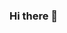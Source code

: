 ### Hi there 👋

<!--
**L4Walk/L4Walk** is a ✨ _special_ ✨ repository because its `README.md` (this file) appears on your GitHub profile.

Here are some ideas to get you started:

- 🔭 I’m currently working on AIGC，导航站，Share Tech，Share Fun！
- 🌱 I’m currently learning NLP
- 📫 How to reach me: email me L4Walk@chuheng.tech
- 😄 Pronouns: L4Walk
-->
